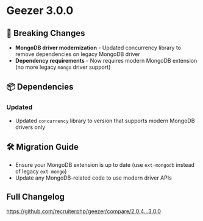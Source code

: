# Geezer 3.0.0

## 🚀 Breaking Changes

- **MongoDB driver modernization** - Updated concurrency library to remove dependencies on legacy MongoDB driver
- **Dependency requirements** - Now requires modern MongoDB extension (no more legacy `mongo` driver support)

## 📦 Dependencies

### Updated
- Updated `concurrency` library to version that supports modern MongoDB drivers only

## 🛠️ Migration Guide

- Ensure your MongoDB extension is up to date (use `ext-mongodb` instead of legacy `ext-mongo`)
- Update any MongoDB-related code to use modern driver APIs

## Full Changelog

https://github.com/recruiterphp/geezer/compare/2.0.4...3.0.0